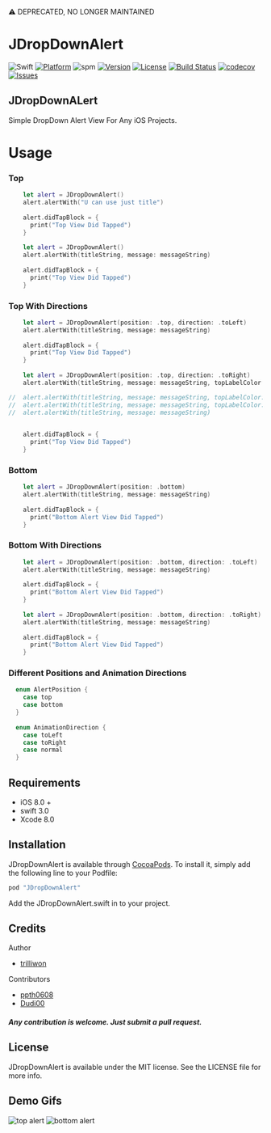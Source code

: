 ⚠️ DEPRECATED, NO LONGER MAINTAINED

# JDropDownAlert

![Swift](https://img.shields.io/badge/Swift-4.0-orange.svg)
[![Platform](https://img.shields.io/cocoapods/p/JDropDownAlert.svg?style=flat)](http://cocoapods.org/pods/JDropDownAlert)
![spm](https://img.shields.io/badge/SPM-ready-orange.svg)
[![Version](https://img.shields.io/cocoapods/v/JDropDownAlert.svg?style=flat)](http://cocoapods.org/pods/JDropDownAlert)
[![License](https://img.shields.io/cocoapods/l/JDropDownAlert.svg?style=flat)](http://cocoapods.org/pods/JDropDownAlert)
[![Build Status](https://travis-ci.org/trilliwon/JDropDownAlert.svg?branch=master)](https://travis-ci.org/trilliwon/JDropDownAlert)
[![codecov](https://codecov.io/gh/trilliwon/JDropDownAlert/branch/master/graph/badge.svg)](https://codecov.io/gh/trilliwon/JDropDownAlert)
[![Issues](https://img.shields.io/github/issues/trillione/JDropDownAlert.svg?style=flat)](https://github.com/trillione/JDropDownAlert/issues?state=open)

## JDropDownALert
Simple DropDown Alert View For Any iOS Projects.

# Usage

### Top

```Swift
    let alert = JDropDownAlert()
    alert.alertWith("U can use just title")
    
    alert.didTapBlock = {
      print("Top View Did Tapped")
    }
    
    let alert = JDropDownAlert()
    alert.alertWith(titleString, message: messageString)
    
    alert.didTapBlock = {
      print("Top View Did Tapped")
    }
```

### Top With Directions

```Swift
    let alert = JDropDownAlert(position: .top, direction: .toLeft)
    alert.alertWith(titleString, message: messageString)
    
    alert.didTapBlock = {
      print("Top View Did Tapped")
    }
    
    let alert = JDropDownAlert(position: .top, direction: .toRight)
    alert.alertWith(titleString, message: messageString, topLabelColor: UIColor.white, messageLabelColor: UIColor.darkGray, backgroundColor: UIColor.brown)

//  alert.alertWith(titleString, message: messageString, topLabelColor: UIColor.white, messageLabelColor: UIColor.darkGray)
//  alert.alertWith(titleString, message: messageString, topLabelColor: UIColor.white)
//  alert.alertWith(titleString, message: messageString)

    
    alert.didTapBlock = {
      print("Top View Did Tapped")
    }
```

### Bottom

```Swift
    let alert = JDropDownAlert(position: .bottom)
    alert.alertWith(titleString, message: messageString)
    
    alert.didTapBlock = {
      print("Bottom Alert View Did Tapped")
    }
```

### Bottom With Directions
```Swift
    let alert = JDropDownAlert(position: .bottom, direction: .toLeft)
    alert.alertWith(titleString, message: messageString)
    
    alert.didTapBlock = {
      print("Bottom Alert View Did Tapped")
    }
    
    let alert = JDropDownAlert(position: .bottom, direction: .toRight)
    alert.alertWith(titleString, message: messageString)
    
    alert.didTapBlock = {
      print("Bottom Alert View Did Tapped")
    }
```

### Different Positions and Animation Directions
```Swift
  enum AlertPosition {
    case top
    case bottom
  }
  
  enum AnimationDirection {
    case toLeft
    case toRight
    case normal
  }
```



## Requirements

+ iOS 8.0 + 
+ swift 3.0
+ Xcode 8.0

## Installation

JDropDownAlert is available through [CocoaPods](http://cocoapods.org). To install
it, simply add the following line to your Podfile:

```ruby
pod "JDropDownAlert"
```

Add the JDropDownAlert.swift in to your project.


## Credits

Author
- [trilliwon](https://github.com/trilliwon)

Contributors
- [ppth0608](https://github.com/ppth0608)
- [Dudi00](https://github.com/Dudi00)


##### Any contribution is welcome. Just submit a pull request.

## License

JDropDownAlert is available under the MIT license. See the LICENSE file for more info.


## Demo Gifs

![top alert](https://cloud.githubusercontent.com/assets/14218787/15983592/e208537c-2fe7-11e6-85d5-55ce0abfc798.gif)
![bottom alert](https://cloud.githubusercontent.com/assets/14218787/15983591/e1ec599c-2fe7-11e6-8956-54ae855d868a.gif)
